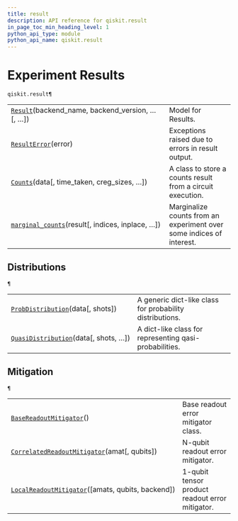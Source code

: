 ```yaml
---
title: result
description: API reference for qiskit.result
in_page_toc_min_heading_level: 1
python_api_type: module
python_api_name: qiskit.result
---
```


<span id="module-qiskit.result" />

<span id="qiskit-result" />

# Experiment Results

<span id="module-qiskit.result" />

`qiskit.result¶`

|                                                                                                                                                  |                                                                      |
| ------------------------------------------------------------------------------------------------------------------------------------------------ | -------------------------------------------------------------------- |
| [`Result`](qiskit.result.Result#qiskit.result.Result "qiskit.result.Result")(backend\_name, backend\_version, …\[, …])                           | Model for Results.                                                   |
| [`ResultError`](qiskit.result.ResultError#qiskit.result.ResultError "qiskit.result.ResultError")(error)                                          | Exceptions raised due to errors in result output.                    |
| [`Counts`](qiskit.result.Counts#qiskit.result.Counts "qiskit.result.Counts")(data\[, time\_taken, creg\_sizes, …])                               | A class to store a counts result from a circuit execution.           |
| [`marginal_counts`](qiskit.result.marginal_counts#qiskit.result.marginal_counts "qiskit.result.marginal_counts")(result\[, indices, inplace, …]) | Marginalize counts from an experiment over some indices of interest. |

## Distributions

<span id="module-qiskit.result" />

`¶`

|                                                                                                                                             |                                                          |
| ------------------------------------------------------------------------------------------------------------------------------------------- | -------------------------------------------------------- |
| [`ProbDistribution`](qiskit.result.ProbDistribution#qiskit.result.ProbDistribution "qiskit.result.ProbDistribution")(data\[, shots])        | A generic dict-like class for probability distributions. |
| [`QuasiDistribution`](qiskit.result.QuasiDistribution#qiskit.result.QuasiDistribution "qiskit.result.QuasiDistribution")(data\[, shots, …]) | A dict-like class for representing qasi-probabilities.   |

## Mitigation

<span id="module-qiskit.result" />

`¶`

|                                                                                                                                                                               |                                                 |
| ----------------------------------------------------------------------------------------------------------------------------------------------------------------------------- | ----------------------------------------------- |
| [`BaseReadoutMitigator`](qiskit.result.BaseReadoutMitigator#qiskit.result.BaseReadoutMitigator "qiskit.result.BaseReadoutMitigator")()                                        | Base readout error mitigator class.             |
| [`CorrelatedReadoutMitigator`](qiskit.result.CorrelatedReadoutMitigator#qiskit.result.CorrelatedReadoutMitigator "qiskit.result.CorrelatedReadoutMitigator")(amat\[, qubits]) | N-qubit readout error mitigator.                |
| [`LocalReadoutMitigator`](qiskit.result.LocalReadoutMitigator#qiskit.result.LocalReadoutMitigator "qiskit.result.LocalReadoutMitigator")(\[amats, qubits, backend])           | 1-qubit tensor product readout error mitigator. |

